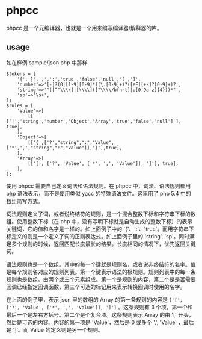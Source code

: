 # phpcc

phpcc 是一个元编译器，也就是一个用来编写编译器/解释器的库。


## usage

如在样例 sample/json.php 中那样

    $tokens = [
        '{','}',',',':','true','false','null','[',']',
        'number'=>'[-]?(0|[1-9][0-9]*)(\.[0-9]+)?([eE][+-]?[0-9]+)?',
        'string'=>'"([^"\\\\]|[\\\\](["\\\\/bfnrt]|u[0-9a-z]{4}))*"',
        'sp'=>'\s+',
    ];
    $rules = [
        'Value'=>[
            [[ ['|','string','number','Object','Array','true','false','null'] ], true],
        ],
        'Object'=>[
            [['{',['?',"string",":","Value",['*',',',"string",":","Value"]],'}'],true],
        ],
        'Array'=>[
            [['[', ['?', 'Value', ['*', ',', 'Value']], ']'], true],
        ],
    ];


使用 phpcc 需要自己定义词法和语法规则。在 phpcc 中，词法、语法规则都用 php 语法表示，而不是使用类似 yacc 的特殊语法文件。这里用了 php 5.4 中的数组简写方式。

词法规则定义了词，或者说终结符的规则，是一个混合整数下标和字符串下标的数组。使用整数下标（在 php 中，没有写明下标就是自动生成的整数下标）的表示关键词，它的值和名字是一样的。如上面例子中的 '{'、':'、'true'。而用字符串下标定义的则是一个定义了词的正则表达式。如上面例子里的 'string', 'sp'。同时满足多个规则的时候，返回匹配长度最长的结果。长度相同的情况下，优先返回关键词。

语法规则也是一个数组。其中的每一个键就是规则名，或者说非终结符的名字。值是每个规则名对应的规则列表。第一个键表示语法的根规则。规则列表中的每一条规则也是数组。由两个或三个元素组成。第一个是规则的内容，第二个是是否需要回调已经指定回调函数，第三个可选的标记用来表示转换回调时使用的名字。

在上面的例子里，表示 json 里的数组的 Array 的第一条规则的内容是 `['[', ['?', 'Value', ['*', ',', 'Value']], ']']` 。这条规则有 3 个项，第一个和最后一个是左右方括号。第二个是个复合项。这条规则表示 Array 的由 '[' 开头，然后是可选的内容。内容的第一项是 'Value'，然后是 0 或多个 ',', 'Value' ，最后是 ']'。而 Value 的定义则是另一个规则。

